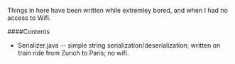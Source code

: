 Things in here have been written while extremley bored, and when I had no access to Wifi.

####Contents
- Serializer.java -- simple string serialization/deserialization; written on train ride from Zurich to Paris; no wifi. 
